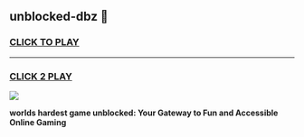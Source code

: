 
## unblocked-dbz 👋
<h3>
<a href="https://premium.freeplayer.one?title=unblocked-dbz&ref=14F">CLICK TO PLAY</a></h3>
<hr>

<h3>
<a href="https://premium.freeplayer.one?title=unblocked-dbz&ref=14F">CLICK 2 PLAY</a>
  
</h3>

<a href="https://premium.freeplayer.one?title=unblocked-dbz&ref=12F/"><img src="https://clearcache.store/games.png"></a>


**worlds hardest game unblocked: Your Gateway to Fun and Accessible Online Gaming**
